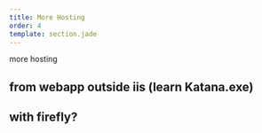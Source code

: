 ```yaml
---
title: More Hosting
order: 4
template: section.jade
---
```


more hosting
## from webapp outside iis (learn Katana.exe)
## with firefly?

